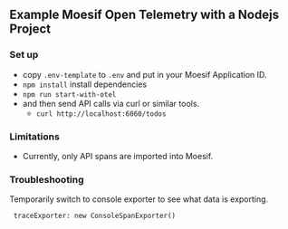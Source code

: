## Example Moesif Open Telemetry with a Nodejs Project

### Set up
- copy `.env-template` to `.env` and put in your Moesif Application ID.
- `npm install` install dependencies
- `npm run start-with-otel`
- and then send API calls via curl or similar tools.
  - `curl http://localhost:6060/todos`


### Limitations

- Currently, only API spans are imported into Moesif.

### Troubleshooting

Temporarily switch to console exporter to see what data is exporting.

```
 traceExporter: new ConsoleSpanExporter()
```

